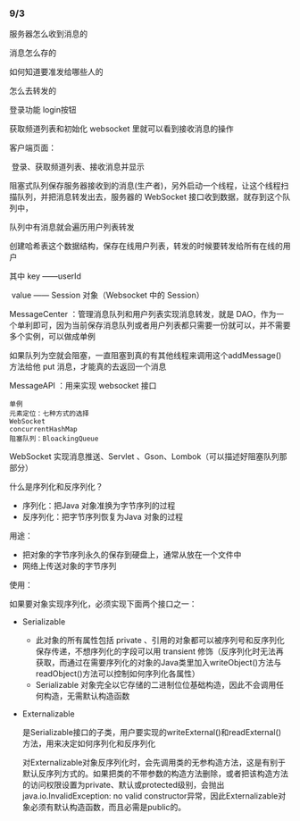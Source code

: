 ### 9/3

服务器怎么收到消息的

消息怎么存的

如何知道要准发给哪些人的

怎么去转发的



登录功能 login按钮

获取频道列表和初始化 websocket 里就可以看到接收消息的操作



客户端页面：

​	登录、获取频道列表、接收消息并显示



阻塞式队列保存服务器接收到的消息(生产者)，另外启动一个线程，让这个线程扫描队列，并把消息转发出去，服务器的 WebSocket 接口收到数据，就存到这个队列中，

队列中有消息就会遍历用户列表转发

创建哈希表这个数据结构，保存在线用户列表，转发的时候要转发给所有在线的用户

其中 key ——userId

​		 value —— Session 对象（Websocket 中的 Session）



MessageCenter ：管理消息队列和用户列表实现消息转发，就是 DAO，作为一个单利即可，因为当前保存消息队列或者用户列表都只需要一份就可以，并不需要多个实例，可以做成单例

如果队列为空就会阻塞，一直阻塞到真的有其他线程来调用这个addMessage() 方法给他 put 消息，才能真的去返回一个消息

MessageAPI ：用来实现 websocket 接口

 

```
单例
元素定位：七种方式的选择
WebSocket 
concurrentHashMap
阻塞队列：BloackingQueue
```

WebSocket 实现消息推送、Servlet 、Gson、Lombok（可以描述好阻塞队列那部分）

什么是序列化和反序列化？

+ 序列化：把Java 对象准换为字节序列的过程
+ 反序列化：把字节序列恢复为Java 对象的过程

用途：

+ 把对象的字节序列永久的保存到硬盘上，通常从放在一个文件中
+ 网络上传送对象的字节序列

使用：

如果要对象实现序列化，必须实现下面两个接口之一：

+ Serializable

  + 此对象的所有属性包括 private 、引用的对象都可以被序列号和反序列化保存传递，不想序列化的字段可以用 transient 修饰（反序列化时无法再获取，而通过在需要序列化的对象的Java类里加入writeObject()方法与readObject()方法可以控制如何序列化各属性）
  + Serializable 对象完全以它存储的二进制位位基础构造，因此不会调用任何构造，无需默认构造函数

  

+ Externalizable 

  是Serializable接口的子类，用户要实现的writeExternal()和readExternal() 方法，用来决定如何序列化和反序列化

  对Externalizable对象反序列化时，会先调用类的无参构造方法，这是有别于默认反序列方式的。如果把类的不带参数的构造方法删除，或者把该构造方法的访问权限设置为private、默认或protected级别，会抛出java.io.InvalidException: no valid constructor异常，因此Externalizable对象必须有默认构造函数，而且必需是public的。

  

  

